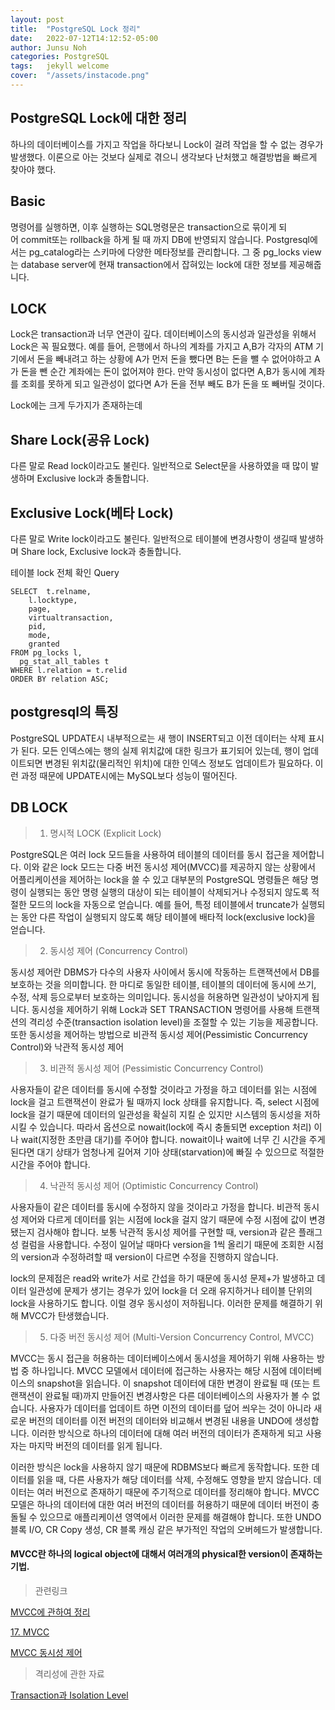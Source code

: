 ```yaml
---
layout: post
title:  "PostgreSQL Lock 정리"
date:   2022-07-12T14:12:52-05:00
author: Junsu Noh
categories: PostgreSQL
tags:	jekyll welcome
cover:  "/assets/instacode.png" 
---
```


## PostgreSQL Lock에 대한 정리

하나의 데이터베이스를 가지고 작업을 하다보니 Lock이 걸려 작업을 할 수 없는 경우가 발생했다. 
이론으로 아는 것보다 실제로 겪으니 생각보다 난처했고 해결방법을 빠르게 찾아야 했다.

## Basic 

명령어를 실행하면, 이후 실행하는 SQL명령문은 transaction으로 묶이게 되어 commit또는 rollback을 하게 될 때 까지 DB에 반영되지 않습니다. 
Postgresql에서는 pg_catalog라는 스키마에 다양한 메타정보를 관리합니다. 
그 중 pg_locks view는 database server에 현재 transaction에서 잡혀있는 lock에 대한 정보를 제공해줍니다.

## LOCK
Lock은 transaction과 너무 연관이 깊다. 
데이터베이스의 동시성과 일관성을 위해서 Lock은 꼭 필요했다.
예를 들어, 은행에서 하나의 계좌를 가지고 A,B가 각자의 ATM 기기에서 돈을 빼내려고 하는 상황에 A가 먼저 돈을 뺐다면 B는 돈을 뺄 수 없어야하고 
A가 돈을 뺀 순간 계좌에는 돈이 없어져야 한다. 만약 동시성이 없다면 A,B가 동시에 계좌를 조회를 못하게 되고 일관성이 없다면 A가 돈을 전부 빼도
B가 돈을 또 빼버릴 것이다.

Lock에는 크게 두가지가 존재하는데 

## Share Lock(공유 Lock)

다른 말로 Read lock이라고도 불린다.
일반적으로 Select문을 사용하였을 때 많이 발생하며 Exclusive lock과 충돌합니다.

## Exclusive Lock(베타 Lock)

다른 말로 Write lock이라고도 불린다.
일반적으로 테이블에 변경사항이 생길때 발생하며 Share lock, Exclusive lock과 충돌합니다.



테이블 lock 전체 확인 Query

    SELECT  t.relname,
        l.locktype,
        page,
        virtualtransaction,
        pid,
        mode,
        granted
    FROM pg_locks l,
	  pg_stat_all_tables t
    WHERE l.relation = t.relid
    ORDER BY relation ASC;



## postgresql의 특징

PostgreSQL UPDATE시 내부적으로는 새 행이 INSERT되고 이전 데이터는 삭제 표시가 된다. 모든 인덱스에는 행의 실제 위치값에 대한 링크가 표기되어 있는데, 
행이 업데이트되면 변경된 위치값(물리적인 위치)에 대한 인덱스 정보도 업데이트가 필요하다. 이런 과정 때문에 UPDATE시에는 MySQL보다 성능이 떨어진다.


## DB LOCK

> 1. 명시적 LOCK (Explicit Lock)
 
PostgreSQL은 여러 lock 모드들을 사용하여 테이블의 데이터를 동시 접근을 제어합니다. 이와 같은 lock 모드는 다중 버전 동시성 제어(MVCC)를 제공하지 않는 상황에서 어플리케이션을 제어하는 lock을 쓸 수 있고 대부분의 PostgreSQL 명령들은 해당 명령이 실행되는 동안 명령 실행의 대상이 되는 테이블이 삭제되거나 수정되지 않도록 적절한 모드의 lock을 자동으로 얻습니다. 예를 들어, 특정 테이블에서 truncate가 실행되는 동안 다른 작업이 실행되지 않도록 해당 테이블에 배타적 lock(exclusive lock)을 얻습니다.

> 2. 동시성 제어 (Concurrency Control)

동시성 제어란 DBMS가 다수의 사용자 사이에서 동시에 작동하는 트랜잭션에서 DB를 보호하는 것을 의미합니다. 한 마디로 동일한 테이블, 테이블의 데이터에 동시에 쓰기, 수정, 삭제 등으로부터 보호하는 의미입니다. 동시성을 허용하면 일관성이 낮아지게 됩니다. 동시성을 제어하기 위해 Lock과 SET TRANSACTION 명령어를 사용해 트랜잭션의 격리성 수준(transaction isolation level)을 조절할 수 있는 기능을 제공합니다. 또한 동시성을 제어하는 방법으로 비관적 동시성 제어(Pessimistic Concurrency Control)와 낙관적 동시성 제어

> 3. 비관적 동시성 제어 (Pessimistic Concurrency Control)

사용자들이 같은 데이터를 동시에 수정할 것이라고 가정을 하고 데이터를 읽는 시점에 lock을 걸고 트랜잭션이 완료가 될 때까지 lock 상태를 유지합니다. 즉, select 시점에 lock을 걸기 때문에 데이터의 일관성을 확실히 지킬 순 있지만 시스템의 동시성을 저하시킬 수 있습니다. 따라서 옵션으로 nowait(lock에 즉시 충돌되면 exception 처리) 이나 wait(지정한 초만큼 대기)를 주어야 합니다. nowait이나 wait에 너무 긴 시간을 주게 된다면 대기 상태가 엄청나게 길어져 기아 상태(starvation)에 빠질 수 있으므로 적절한 시간을 주어야 합니다.

> 4. 낙관적 동시성 제어 (Optimistic Concurrency Control)

사용자들이 같은 데이터를 동시에 수정하지 않을 것이라고 가정을 합니다. 비관적 동시성 제어와 다르게 데이터를 읽는 시점에 lock을 걸지 않기 때문에 수정 시점에 값이 변경 됐는지 검사해야 합니다. 보통 낙관적 동시성 제어를 구현할 때, version과 같은 플래그성 컬럼을 사용합니다. 수정이 일어날 때마다 version을 1씩 올리기 때문에 조회한 시점의 version과 수정하려할 때 version이 다르면 수정을 진행하지 않습니다.

lock의 문제점은 read와 write가 서로 간섭을 하기 때문에 동시성 문제+가 발생하고 데이터 일관성에 문제가 생기는 경우가 있어 lock을 더 오래 유지하거나 테이블 단위의 lock을 사용하기도 합니다. 이럴 경우 동시성이 저하됩니다. 이러한 문제를 해결하기 위해 MVCC가 탄생했습니다.

> 5. 다중 버전 동시성 제어 (Multi-Version Concurrency Control, MVCC)

MVCC는 동시 접근을 허용하는 데이터베이스에서 동시성을 제어하기 위해 사용하는 방법 중 하나입니다. MVCC 모델에서 데이터에 접근하는 사용자는 해당 시점에 데이터베이스의 snapshot을 읽습니다. 이 snapshot 데이터에 대한 변경이 완료될 때 (또는 트랜잭션이 완료될 때)까지 만들어진 변경사항은 다른 데이터베이스의 사용자가 볼 수 없습니다. 사용자가 데이터를 업데이트 하면 이전의 데이터를 덮어 씌우는 것이 아니라 새로운 버전의 데이터를 이전 버전의 데이터와 비교해서 변경된 내용을 UNDO에 생성합니다. 이러한 방식으로 하나의 데이터에 대해 여러 버전의 데이터가 존재하게 되고 사용자는 마지막 버전의 데이터를 읽게 됩니다.
        
이러한 방식은 lock을 사용하지 않기 때문에 RDBMS보다 빠르게 동작합니다. 또한 데이터를 읽을 때, 다른 사용자가 해당 데이터를 삭제, 수정해도 영향을 받지 않습니다. 데이터는 여러 버전으로 존재하기 때문에 주기적으로 데이터를 정리해야 합니다. MVCC 모델은 하나의 데이터에 대한 여러 버전의 데이터를 허용하기 때문에 데이터 버전이 충돌될 수 있으므로 애플리케이션 영역에서 이러한 문제를 해결해야 합니다. 또한 UNDO 블록 I/O, CR Copy 생성, CR 블록 캐싱 같은 부가적인 작업의 오버헤드가 발생합니다.
#### MVCC란 하나의 logical object에 대해서 여러개의 physical한 version이 존재하는 기법.

> 관련링크

[MVCC에 관하여 정리](https://this1.tistory.com/entry/MVCC%EC%97%90-%EA%B4%80%ED%95%98%EC%97%AC-%EC%A0%95%EB%A6%AC)

[17. MVCC](https://mysqldba.tistory.com/335)

[MVCC 동시성 제어](https://scorpio-mercury.tistory.com/32)

> 격리성에 관한 자료
> 
[Transaction과 Isolation Level](https://scorpio-mercury.tistory.com/33?category=388494)
